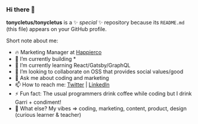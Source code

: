 ### Hi there 👋

**tonycletus/tonycletus** is a ✨ _special_ ✨ repository because its `README.md` (this file) appears on your GitHub profile.

Short note about me:

- 🔥 Marketing Manager at [Happierco](https://happierco.com)
- 🔭 I’m currently building * 
- 🌱 I’m currently learning React/Gatsby/GraphQL
- 👯 I’m looking to collaborate on OSS that provides social values/good
- 💬 Ask me about coding and marketing
- 📫 How to reach me: [Twitter](https://twitter.com/iamtonycletus "iamtonycletus") | [LinkedIn](https://www.linkedin.com/in/tonycletus "Tony Cletus")
- ⚡ Fun fact: The usual programmers drink coffee while coding but I drink Garri + condiment!
- 💎 What else? My vibes => coding, marketing, content, product, design (curious learner & teacher)
